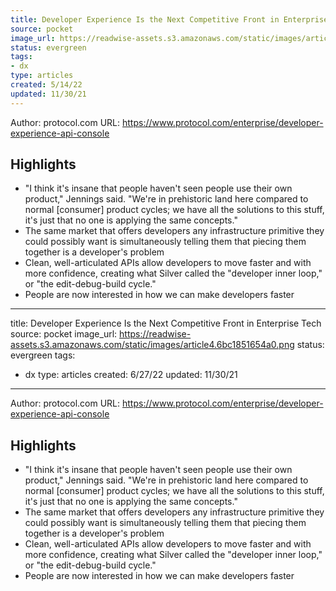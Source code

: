 ```yaml
---
title: Developer Experience Is the Next Competitive Front in Enterprise Tech
source: pocket
image_url: https://readwise-assets.s3.amazonaws.com/static/images/article4.6bc1851654a0.png
status: evergreen
tags: 
- dx 
type: articles
created: 5/14/22
updated: 11/30/21
---
```


Author: protocol.com
URL: https://www.protocol.com/enterprise/developer-experience-api-console

## Highlights
- "I think it's insane that people haven't seen people use their own product," Jennings said. "We're in prehistoric land here compared to normal [consumer] product cycles; we have all the solutions to this stuff, it's just that no one is applying the same concepts."
- The same market that offers developers any infrastructure primitive they could possibly want is simultaneously telling them that piecing them together is a developer's problem
- Clean, well-articulated APIs allow developers to move faster and with more confidence, creating what Silver called the "developer inner loop," or "the edit-debug-build cycle."
- People are now interested in how we can make developers faster
---
title: Developer Experience Is the Next Competitive Front in Enterprise Tech
source: pocket
image_url: https://readwise-assets.s3.amazonaws.com/static/images/article4.6bc1851654a0.png
status: evergreen
tags: 
- dx 
type: articles
created: 6/27/22
updated: 11/30/21
---

Author: protocol.com
URL: https://www.protocol.com/enterprise/developer-experience-api-console

## Highlights
- "I think it's insane that people haven't seen people use their own product," Jennings said. "We're in prehistoric land here compared to normal [consumer] product cycles; we have all the solutions to this stuff, it's just that no one is applying the same concepts."
- The same market that offers developers any infrastructure primitive they could possibly want is simultaneously telling them that piecing them together is a developer's problem
- Clean, well-articulated APIs allow developers to move faster and with more confidence, creating what Silver called the "developer inner loop," or "the edit-debug-build cycle."
- People are now interested in how we can make developers faster

